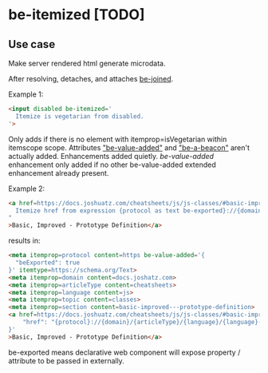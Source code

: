 # be-itemized [TODO]

## Use case

Make server rendered html generate microdata.

After resolving, detaches, and attaches [be-joined](https://github.com/bahrus/be-joined).

Example 1:

```html
<input disabled be-itemized='
  Itemize is vegetarian from disabled.
'>

```


Only adds if there is no element with itemprop=isVegetarian within itemscope scope.  Attributes ["be-value-added"](https://github.com/bahrus/be-value-added) and ["be-a-beacon"](https://github.com/bahrus/be-a-beacon) aren't actually added.  Enhancements added quietly.  *be-value-added* enhancement only added if no other be-value-added extended enhancement already present.


Example 2:

```html
<a href=https://docs.joshuatz.com/cheatsheets/js/js-classes/#basic-improved---prototype-definition be-itemized="
  Itemize href from expression {protocol as text be-exported}://{domain}/{articleType}/{language}/{language}-{classes}/#{section}.
"
>Basic, Improved - Prototype Definition</a>
```

results in:

```html
<meta itemprop=protocol content=https be-value-added='{
  "beExported": true
}' itemtype=https://schema.org/Text>
<meta itemprop=domain content=docs.joshatz.com>
<meta itemprop=articleType content=cheatsheets>
<meta itemprop=language content=js>
<meta itemprop=topic content=classes>
<meta itemprop=section content=basic-improved---prototype-definition>
<a href=https://docs.joshuatz.com/cheatsheets/js/js-classes/#basic-improved---prototype-definition be-joined='{
    "href": "{protocol}://{domain}/{articleType}/{language}/{language}-{classes}/#{section}"
}'
>Basic, Improved - Prototype Definition</a>

```

be-exported means declarative web component will expose property / attribute to be passed in externally.





